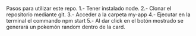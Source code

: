 Pasos para utilizar este repo.
1.- Tener instalado node.
2.- Clonar el repositorio mediante git.
3.- Acceder a la carpeta my-app
4.- Ejecutar en la terminal el commando npm start
5.- Al dar click en el botón mostrado se generará un pokemón random dentro de la card.
